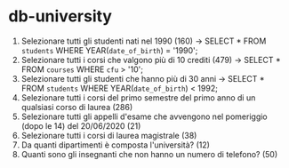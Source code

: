 # db-university
1. Selezionare tutti gli studenti nati nel 1990 (160) -> SELECT * FROM `students` WHERE YEAR(`date_of_birth`) = '1990';
2. Selezionare tutti i corsi che valgono più di 10 crediti (479) -> SELECT * FROM `courses` WHERE `cfu` > '10';
3. Selezionare tutti gli studenti che hanno più di 30 anni -> SELECT * FROM `students` WHERE YEAR(`date_of_birth`) < 1992;
4. Selezionare tutti i corsi del primo semestre del primo anno di un qualsiasi corso di
laurea (286)
5. Selezionare tutti gli appelli d'esame che avvengono nel pomeriggio (dopo le 14) del
20/06/2020 (21)
6. Selezionare tutti i corsi di laurea magistrale (38)
7. Da quanti dipartimenti è composta l'università? (12)
8. Quanti sono gli insegnanti che non hanno un numero di telefono? (50)
